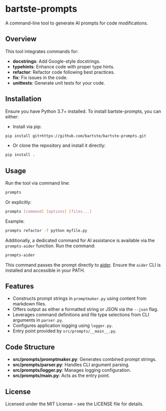 # bartste-prompts

A command-line tool to generate AI prompts for code modifications.

## Overview

This tool integrates commands for:

- **docstrings**: Add Google-style docstrings.
- **typehints**: Enhance code with proper type hints.
- **refactor**: Refactor code following best practices.
- **fix**: Fix issues in the code.
- **unittests**: Generate unit tests for your code.

## Installation

Ensure you have Python 3.7+ installed. To install bartste-prompts, you can either:

- Install via pip:

```bash
pip install git+https://github.com/bartste/bartste-prompts.git
```

- Or clone the repository and install it directly:

```bash
pip install .
```

## Usage

Run the tool via command line:

```bash
prompts
```

Or explicitly:

```bash
prompts [command] [options] [files...]
```

Example:

```bash
prompts refactor -f python myfile.py
```

Additionally, a dedicated command for AI assistance is available via the `prompts-aider` function. Run the command:

```bash
prompts-aider
```

This command passes the prompt directly to [aider](https://github.com/paul-gauthier/aider). Ensure the `aider` CLI is installed and accessible in your PATH.

## Features

- Constructs prompt strings in `promptmaker.py` using content from markdown files.
- Offers output as either a formatted string or JSON via the `--json` flag.
- Leverages command definitions and file type selections from CLI arguments in `parser.py`.
- Configures application logging using `logger.py`.
- Entry point provided by `src/prompts/__main__.py`.

## Code Structure

- **src/prompts/promptmaker.py**: Generates combined prompt strings.
- **src/prompts/parser.py**: Handles CLI argument parsing.
- **src/prompts/logger.py**: Manages logging configuration.
- **src/prompts/**main**.py**: Acts as the entry point.

## License

Licensed under the MIT License – see the LICENSE file for details.
